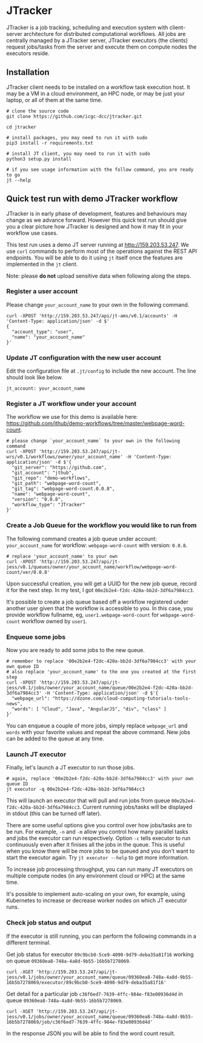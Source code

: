 # JTracker

JTracker is a job tracking, scheduling and execution system with client-server architecture for distributed
computational workflows. All jobs are centrally managed by a JTracker server, JTracker executors (the clients)
request jobs/tasks from the server and execute them on compute nodes the executors reside.

## Installation

JTracker client needs to be installed on a workflow task execution host. It may be a VM in a cloud environment, an
HPC node, or may be just your laptop, or all of them at the same time.

```
# clone the source code
git clone https://github.com/icgc-dcc/jtracker.git

cd jtracker

# install packages, you may need to run it with sudo
pip3 install -r requirements.txt

# install JT client, you may need to run it with sudo
python3 setup.py install

# if you see usage information with the follow command, you are ready to go
jt --help
```

## Quick test run with demo JTracker workflow

JTracker is in early phase of development, features and behaviours may change as we advance forward. However this quick
test run should give you a clear picture how JTracker is designed and how it may fit in your workflow use cases.

This test run uses a demo JT server running at http://159.203.53.247. We use `curl` commands to perform most of
the operations against the REST API endpoints. You will be able to do it using `jt` itself once the features are
implemented in the `jt` client.

Note: please **do not** upload sensitive data when following along the steps.

### Register a user account

Please change `your_account_name` to your own in the following command.

```
curl -XPOST 'http://159.203.53.247/api/jt-ams/v0.1/accounts' -H 'Content-Type: application/json' -d $'
{
  "account_type": "user",
  "name": "your_account_name"
}'
```

### Update JT configuration with the new user account

Edit the configuration file at `.jt/config` to include the new account. The line should look like below.
```
jt_account: your_account_name
```

### Register a JT workflow under your account

The workflow we use for this demo is available here:
 https://github.com/jthub/demo-workflows/tree/master/webpage-word-count.

```
# please change `your_account_name` to your own in the following command
curl -XPOST 'http://159.203.53.247/api/jt-wrs/v0.1/workflows/owner/your_account_name' -H 'Content-Type: application/json' -d $'{
  "git_server": "https://github.com",
  "git_account": "jthub",
  "git_repo": "demo-workflows",
  "git_path": "webpage-word-count",
  "git_tag": "webpage-word-count.0.0.8",
  "name": "webpage-word-count",
  "version": "0.0.8",
  "workflow_type": "JTracker"
}'
```

### Create a Job Queue for the workflow you would like to run from

The following command creates a job queue under account: `your_account_name` for
workflow: `webpage-word-count` with version: `0.0.8`.

```
# replace 'your_account_name' to your own
curl -XPOST 'http://159.203.53.247/api/jt-jess/v0.1/queues/owner/your_account_name/workflow/webpage-word-count/ver/0.0.8'
```

Upon successful creation, you will get a UUID for the new job queue, record it for the next step. In
my test, I got `00e2b2e4-f2dc-420a-bb2d-3df6a7984cc3`.

It's possible to create a job queue based off a workflow registered under another user
given that the workflow is accessible to you. In this case, you provide workflow fullname,
eg, `user1.webpage-word-count` for `webpage-word-count` workflow owned by `user1`.

### Enqueue some jobs

Now you are ready to add some jobs to the new queue.

```
# remember to replace '00e2b2e4-f2dc-420a-bb2d-3df6a7984cc3' with your own queue ID
# also replace 'your_account_name' to the one you created at the first step
curl -XPOST 'http://159.203.53.247/api/jt-jess/v0.1/jobs/owner/your_account_name/queue/00e2b2e4-f2dc-420a-bb2d-3df6a7984cc3' -H 'Content-Type: application/json' -d $'{
  "webpage_url": "https://dzone.com/cloud-computing-tutorials-tools-news",
  "words": [ "Cloud", "Java", "AngularJS", "div", "class" ]
}'
```

You can enqueue a couple of more jobs, simply replace `webpage_url` and `words` with your favorite values and
repeat the above command. New jobs can be added to the queue at any time.

### Launch JT executor

Finally, let's launch a JT executor to run those jobs.

```
# again, replace '00e2b2e4-f2dc-420a-bb2d-3df6a7984cc3' with your own queue ID
jt executor -q 00e2b2e4-f2dc-420a-bb2d-3df6a7984cc3
```

This will launch an executor that will pull and run jobs from queue `00e2b2e4-f2dc-420a-bb2d-3df6a7984cc3`. Current
running jobs/tasks will be displayed in stdout (this can be turned off later).

There are some useful options give you control over how jobs/tasks are to be run. For example,
`-n` and `-m` allow you control how many parallel tasks and jobs the executor can run respectively.
Option `-c` tells executor to run continuously even after it finises all the jobs in the queue. This is useful
when you know there will be more jobs to be queued and you don't want to start the executor again.
Try `jt executor --help` to get more information.

To increase job processing throughput, you can run many JT executors on multiple compute nodes
(in any environment cloud or HPC) at the same time.

It's possible to implement auto-scaling on your own, for example, using Kubernetes to increase or
decrease worker nodes on which JT executor runs.

### Check job status and output

If the executor is still running, you can perform the following commands in a different terminal.

Get job status for executor `89c9bcb0-5ce9-4090-9d79-deba35a81f16` working on queue `09360ea8-748a-4a8d-9b55-16b5b7278069`.
```
curl -XGET 'http://159.203.53.247/api/jt-jess/v0.1/jobs/owner/your_account_name/queue/09360ea8-748a-4a8d-9b55-16b5b7278069/executor/89c9bcb0-5ce9-4090-9d79-deba35a81f16'
```

Get detail for a particular job `c36f6ed7-7639-4ffc-984e-f83e00936d4d` in queue `09360ea8-748a-4a8d-9b55-16b5b7278069`.
```
curl -XGET 'http://159.203.53.247/api/jt-jess/v0.1/jobs/owner/your_account_name/queue/09360ea8-748a-4a8d-9b55-16b5b7278069/job/c36f6ed7-7639-4ffc-984e-f83e00936d4d'

```

In the response JSON you will be able to find the word count result.
